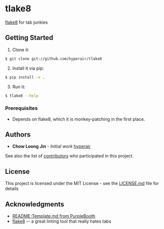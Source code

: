 # tlake8

[flake8](https://github.com/PyCQA/flake8) for tab junkies

## Getting Started

1. Clone it:

```sh
$ git clone git://github.com/hyperair/tlake8
```

2. Install it via pip:

```sh
$ pip install -e .
```

3. Run it:

```sh
$ tlake8 --help
```

### Prerequisites

- Depends on flake8, which it is monkey-patching in the  first place.

## Authors

* **Chow Loong Jin** - *Initial work* [hyperair](https://github.com/hyperair)

See also the list
of [contributors](https://github.com/hyperair/tlake8/contributors) who
participated in this project.

## License

This project is licensed under the MIT License - see
the [LICENSE.md](LICENSE.md) file for details

## Acknowledgments

* [README-Template.md from PurpleBooth](https://gist.github.com/PurpleBooth/109311bb0361f32d87a2)
* [flake8](https://github.com/PyCQA/flake8) -- a great linting tool that really
  hates tabs

